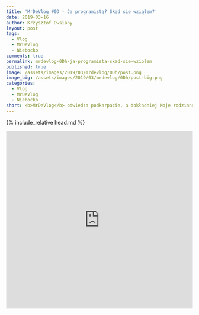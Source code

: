 ```yaml
---
title: 'MrDeVlog #0D - Ja programistą? Skąd sie wziąłem?'
date: 2019-03-16
author: Krzysztof Owsiany
layout: post
tags:
  - Vlog
  - MrDeVlog
  - Niebocko
comments: true
permalink: mrdevlog-0Dh-ja-programista-skad-sie-wziolem
published: true
image: /assets/images/2019/03/mrdevlog/0Dh/post.png
image_big: /assets/images/2019/03/mrdevlog/0Dh/post-big.png
categories:
  - Vlog
  - MrDeVlog
  - Niebocko
short: <b>MrDeVlog</b> odwiedza podkarpacie, a dokładniej Moje rodzinne strony czyli Niebocko. Z tej okazji trochę historii jak człowiek z gospodarki agrarnej przedostał się do informacyjnej. Bardzo skrócona wersja mojego romansu z programowaniem.
---
```

{% include_relative head.md %}

<div width="640" height="480" style="margin-left:auto; margin-right:auto;">
<embed width="100%" height="480" src="https://www.youtube.com/embed/a_eqgYD7hIA"/>
</div >
